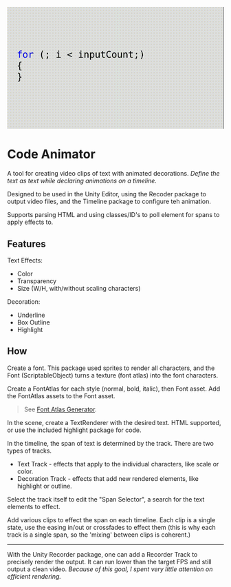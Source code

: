 
![Animated clip of a for loop expanding and highlighting.](./~Documentation/example2.gif)

# Code Animator
A tool for creating video clips of text with animated decorations. *Define the text as text while declaring animations on a timeline.*

Designed to be used in the Unity Editor, using the Recoder package to output video files, and the Timeline package to configure teh animation.

Supports parsing HTML and using classes/ID's to poll element for spans to apply effects to.

## Features

Text Effects:
- Color
- Transparency
- Size (W/H, with/without scaling characters)

Decoration:
- Underline
- Box Outline
- Highlight

## How
Create a font. This package used sprites to render all characters, and the Font (ScriptableObject) turns a texture (font atlas) into the font characters. 

Create a FontAtlas for each style (normal, bold, italic), then Font asset. Add the FontAtlas assets to the Font asset. 

> See [Font Atlas Generator](https://lucide.github.io/Font-Atlas-Generator/).

In the scene, create a TextRenderer with the desired text. HTML supported, or use the included highlight package for code.

In the timeline, the span of text is determined by the track. There are two types of tracks.

- Text Track - effects that apply to the individual characters, like scale or color.
- Decoration Track - effects that add new rendered elements, like highlight or outline.

Select the track itself to edit the "Span Selector", a search for the text elements to effect.

Add various clips to effect the span on each timeline. Each clip is a single state, use the easing in/out or crossfades to effect them (this is why each track is a single span, so the 'mixing' between clips is coherent.)

---
With the Unity Recorder package, one can add a Recorder Track to precisely render the output. It can run lower than the target FPS and still output a clean video. *Because of this goal, I spent very little attention on efficient rendering.*
